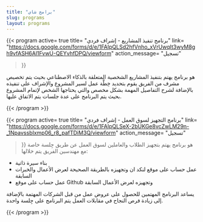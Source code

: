 ```yaml
---
title: "برامج شاي"
slug: programs
layout: programs
---
```


{{< program
    active= true
    title= "برنامج تنفيذ المشاريع - إشراف فردي"
    link= "https://docs.google.com/forms/d/e/1FAIpQLSd2hfVnho_xVrUwqIt3wyM8gh9vfASH6Al1FvwU-QEYvhfDPQ/viewform"
    action_message= "تسجيل"
>}}

هو برنامج يهتم بتنفيذ المشاريع الشخصية المتعلقة بالذكاء الاصطناعي بحيث يتم تخصيص مشرف من الفريق يقوم بتحديد خِطَّة عمل لسير المشروع والإشراف على تنفيذه بالإضافة لشرح التفاصيل المهمة بشكل مخصص والتي يحتاجها الشخص لإتمام المشروع
بحيث يتم البرنامج على عدة جلسات يتم الاتفاق عليها.

{{< /program >}}

{{< program
    active= true
    title= "برنامج التجهيز لسوق العمل - إشراف فردي"
    link= "https://docs.google.com/forms/d/e/1FAIpQLSeX-2bUKGe8vcZwLM29n-_1NpavssbIxmp06_r8_pafTDiM3Q/viewform"
    action_message= "تسجيل"
>}}
هو برنامج يهتم بتجهيز الطلاب والعاملين لسوق العمل عن طريق جِلسة خاصة مع مهندسين الفريق يتم خلالها:
- بناء سيرة ذاتية
- عمل حساب على موقع لنكد ان وتجهيزه بالطريقة الصحيحة لعرض الأعمال والخبرات السابقة
- عمل حساب على موقع Github وتجهيزه لعرض الأعمال السابقة

يساعد البرنامج المهتمين للحصول على عروض عمل من قبل الشركات المهتمة بالإضافة إلى زيادة فرص النجاح في مقابلات العمل
يتم البرنامج على جِلسة واحدة.

{{< /program >}}


